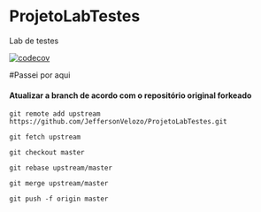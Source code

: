 # ProjetoLabTestes
Lab de testes

[![codecov](https://codecov.io/gh/adsmaicon/ProjetoLabTestes/branch/master/graph/badge.svg)](https://codecov.io/gh/adsmaicon/ProjetoLabTestes)

#Passei por aqui

#### Atualizar a branch de acordo com o repositório original forkeado

	git remote add upstream https://github.com/JeffersonVelozo/ProjetoLabTestes.git

	git fetch upstream

	git checkout master

	git rebase upstream/master

	git merge upstream/master

	git push -f origin master
